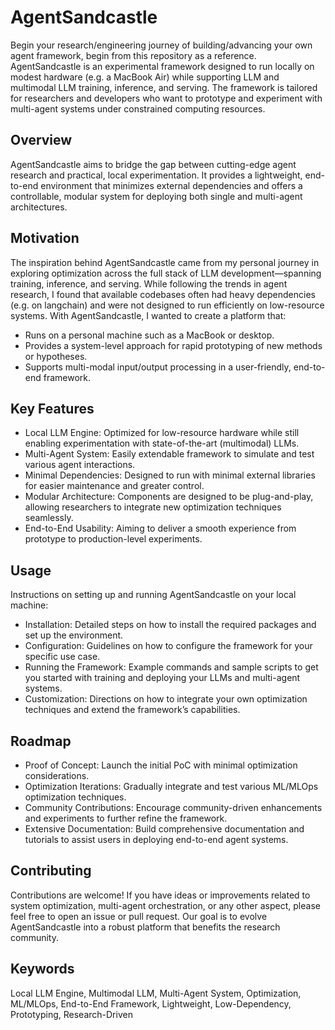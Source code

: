 # AgentSandcastle
Begin your research/engineering journey of building/advancing your own agent framework, begin from this repository as a reference.
AgentSandcastle is an experimental framework designed to run locally on modest hardware (e.g. a MacBook Air) while supporting LLM and multimodal LLM training, inference, and serving. The framework is tailored for researchers and developers who want to prototype and experiment with multi-agent systems under constrained computing resources.

## Overview
AgentSandcastle aims to bridge the gap between cutting-edge agent research and practical, local experimentation. It provides a lightweight, end-to-end environment that minimizes external dependencies and offers a controllable, modular system for deploying both single and multi-agent architectures.

## Motivation
The inspiration behind AgentSandcastle came from my personal journey in exploring optimization across the full stack of LLM development—spanning training, inference, and serving. While following the trends in agent research, I found that available codebases often had heavy dependencies (e.g. on langchain) and were not designed to run efficiently on low-resource systems. With AgentSandcastle, I wanted to create a platform that:

* Runs on a personal machine such as a MacBook or desktop.
* Provides a system-level approach for rapid prototyping of new methods or hypotheses.
* Supports multi-modal input/output processing in a user-friendly, end-to-end framework.

## Key Features
* Local LLM Engine: Optimized for low-resource hardware while still enabling experimentation with state-of-the-art (multimodal) LLMs.
* Multi-Agent System: Easily extendable framework to simulate and test various agent interactions.
* Minimal Dependencies: Designed to run with minimal external libraries for easier maintenance and greater control.
* Modular Architecture: Components are designed to be plug-and-play, allowing researchers to integrate new optimization techniques seamlessly.
* End-to-End Usability: Aiming to deliver a smooth experience from prototype to production-level experiments.

## Usage
Instructions on setting up and running AgentSandcastle on your local machine:
* Installation: Detailed steps on how to install the required packages and set up the environment.
* Configuration: Guidelines on how to configure the framework for your specific use case.
* Running the Framework: Example commands and sample scripts to get you started with training and deploying your LLMs and multi-agent systems.
* Customization: Directions on how to integrate your own optimization techniques and extend the framework’s capabilities.

## Roadmap
* Proof of Concept: Launch the initial PoC with minimal optimization considerations.
* Optimization Iterations: Gradually integrate and test various ML/MLOps optimization techniques.
* Community Contributions: Encourage community-driven enhancements and experiments to further refine the framework.
* Extensive Documentation: Build comprehensive documentation and tutorials to assist users in deploying end-to-end agent systems.

## Contributing
Contributions are welcome! If you have ideas or improvements related to system optimization, multi-agent orchestration, or any other aspect, please feel free to open an issue or pull request. Our goal is to evolve AgentSandcastle into a robust platform that benefits the research community.

## Keywords
Local LLM Engine, Multimodal LLM, Multi-Agent System, Optimization, ML/MLOps, End-to-End Framework, Lightweight, Low-Dependency, Prototyping, Research-Driven
